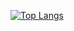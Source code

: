 [![Top Langs](https://github-readme-stats.vercel.app/api/top-langs/?username=klaatu01)](https://github.com/anuraghazra/github-readme-stats)
